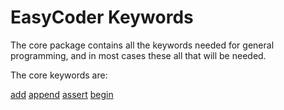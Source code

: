 # EasyCoder Keywords

The core package contains all the keywords needed for general programming, and in most cases these all that will be needed.

The core keywords are:

[add](core/add.md) [append](core/append.md) [assert](core/assert.md) [begin](core/begin.md)
